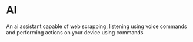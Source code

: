 # AI
An ai assistant capable of web scrapping, listening using voice commands and performing actions on your device using commands
